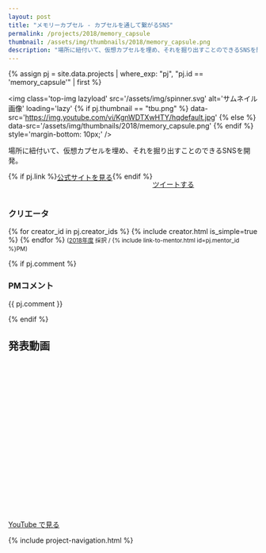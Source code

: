```yaml
---
layout: post
title: "メモリーカプセル - カプセルを通して繋がるSNS"
permalink: /projects/2018/memory_capsule
thumbnail: /assets/img/thumbnails/2018/memory_capsule.png
description: "場所に紐付いて、仮想カプセルを埋め、それを掘り出すことのできるSNSを開発。"
---
```


{% assign pj = site.data.projects | where_exp: "pj", "pj.id == 'memory_capsule'" | first %}

<img class='top-img lazyload' src='/assets/img/spinner.svg' alt='サムネイル画像' loading='lazy'
{% if pj.thumbnail == "tbu.png" %} data-src='https://img.youtube.com/vi/KgnWDTXwHTY/hqdefault.jpg'
{% else %}                         data-src='/assets/img/thumbnails/2018/memory_capsule.png'
{% endif %}                        style='margin-bottom: 10px;' />

場所に紐付いて、仮想カプセルを埋め、それを掘り出すことのできるSNSを開発。

<div style='display: flex; flex-wrap: wrap'>
  {% if pj.link %}
  <a href="{{ pj.link }}" target="_blank" class="button">公式サイトを見る</a>
  {% endif %}

  <a href="https://twitter.com/intent/tweet?text=メモリーカプセル - カプセルを通して繋がるSNS&via=MitouJr&hashtags=未踏ジュニア&related=MitouJr&lang=jp&url={{ site.url }}/projects/2018/memory_capsule" class="button">ツイートする</a>
</div>

### クリエータ
<p>
{% for creator_id in pj.creator_ids %}
  {% include creator.html is_simple=true %}
{% endfor %}
<small>(<a href='/projects/2018'>2018年度</a> 採択 / {% include link-to-mentor.html id=pj.mentor_id %}PM)</small>
</p>

{% if pj.comment %}
### PMコメント
<p class="project-comment">{{ pj.comment }}</p>
{% endif %}

## 発表動画
<div class="youtube">
  <iframe width="560" height="315" class="lazyload" data-src="https://www.youtube.com/embed/KgnWDTXwHTY?rel=0" frameborder="0" allowfullscreen=""></iframe>
</div>
<a href="https://www.youtube.com/watch?v={{ pj.youtube }}" target="_blank" rel="noopener" class="button">YouTube で見る</a>

{% include project-navigation.html %}

